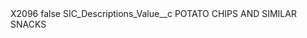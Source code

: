 <?xml version="1.0" encoding="UTF-8"?>
<CustomMetadata xmlns="http://soap.sforce.com/2006/04/metadata" xmlns:xsi="http://www.w3.org/2001/XMLSchema-instance" xmlns:xsd="http://www.w3.org/2001/XMLSchema">
    <label>X2096</label>
    <protected>false</protected>
    <values>
        <field>SIC_Descriptions_Value__c</field>
        <value xsi:type="xsd:string">POTATO CHIPS AND SIMILAR SNACKS</value>
    </values>
</CustomMetadata>
